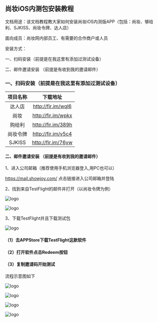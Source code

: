 ## 尚妆iOS内测包安装教程

文档用途：该文档教程教大家如何安装尚妆iOS内测版APP（包括：尚妆、够给利、SJKISS、尚妆令牌、达人店）

面向成员：尚妆网内部员工、有需要的合作商户或人员

安装方式：

一、扫码安装（前提是在我这里有添加过测试设备）   

二、邮件邀请安装 （前提是有收到我的邀请邮件）



### 一、扫码安装（前提是在我这里有添加过测试设备）

|  项目名称  |        下载地址        |
| :----: | :----------------: |
|  达人店   | http://fir.im/wql6 |
|   尚妆   | http://fir.im/wpkx |
|  购给利   | http://fir.im/389h |
|  尚妆令牌  | http://fir.im/v5c4 |
| SJKISS | http://fir.im/76yw |



#### 二、邮件邀请安装 （前提是有收到我的邀请邮件）

1、进入公司邮箱（推荐使用手机浏览器登入,用PC也可以）

https://mail.showjoy.com/   点击链接进入公司邮箱并登陆

2、找到来自TestFlight的邮件并打开（以尚妆令牌为例）

![logo](https://github.com/ShowJoy-com/PublicDocument_iOS/blob/master/Images/mailList.png?raw=true)





![logo](https://github.com/ShowJoy-com/PublicDocument_iOS/blob/master/Images/mailDetail.png?raw=true)

3、下载TestFlight并且下载测试包

![logo](https://github.com/ShowJoy-com/PublicDocument_iOS/blob/master/Images/StartTest.png?raw=true)

#### （1）去APPStore下载TestFlight这款软件

#### （2）打开软件点击Redeem按钮

#### （3）复制邀请码开始测试

流程示意图如下

![logo](https://github.com/ShowJoy-com/PublicDocument_iOS/blob/master/Images/1.PNG?raw=true)

![logo](https://github.com/ShowJoy-com/PublicDocument_iOS/blob/master/Images/2.PNG?raw=true)

![logo](https://github.com/ShowJoy-com/PublicDocument_iOS/blob/master/Images/3.PNG?raw=true)

![logo](https://github.com/ShowJoy-com/PublicDocument_iOS/blob/master/Images/4.PNG?raw=true)